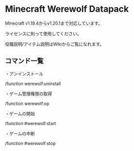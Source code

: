 # Minecraft Werewolf Datapack

Minecraft v1.19.4からv1.20.1まで対応しています。

ライセンスに則って使用してください。

役職説明/アイテム説明はWikiからご覧になれます。

## コマンド一覧

・アンインストール

/function werewolf:uninstall

・ゲーム管理権限の取得

/function werewolf:op

・ゲームの開始

/function #werewolf:start

・ゲームの中断

/function #werewolf:stop
